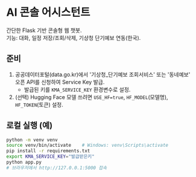 # AI 콘솔 어시스턴트

간단한 Flask 기반 콘솔형 웹 챗봇.  
기능: 대화, 일정 저장/조회/삭제, 기상청 단기예보 연동(한국).

## 준비
1. 공공데이터포털(data.go.kr)에서 '기상청_단기예보 조회서비스' 또는 '동네예보' 오픈 API를 신청하여 Service Key 발급.
   - 발급된 키를 `KMA_SERVICE_KEY` 환경변수로 설정.
2. (선택) Hugging Face 모델 쓰려면 `USE_HF=true`, `HF_MODEL`(모델명), `HF_TOKEN`(토큰) 설정.

## 로컬 실행 (예)
```bash
python -m venv venv
source venv/bin/activate    # Windows: venv\Scripts\activate
pip install -r requirements.txt
export KMA_SERVICE_KEY="발급받은키"
python app.py
# 브라우저에서 http://127.0.0.1:5000 접속
